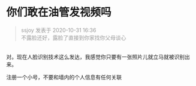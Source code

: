 # 你们敢在油管发视频吗


<div class="quote"><blockquote><font color="#999999">ssjoy 发表于 2020-10-31 16:36</font><br />
<font color="#999999">不露脸还好，露脸了直接到你家找你父母谈心</font></blockquote></div><br />
对。现在人脸识别技术这么发达，我感觉你只要有一张照片儿就立马就被识别出来。

注册一个小号，不要和墙内的个人信息有任何关联
